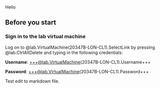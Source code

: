 Hello

## Before you start

### Sign in to the lab virtual machine

Log on to @lab.VirtualMachine(20347B-LON-CL1).SelectLink by pressing @lab.CtrlAltDelete and typing in the following credentials:
    
**Username**: +++@lab.VirtualMachine(20347B-LON-CL1).Username+++
    
**Password**: +++@lab.VirtualMachine(20347B-LON-CL1).Password+++

Test edit to markdown file.
